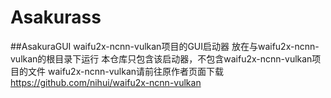 # Asakurass
##AsakuraGUI
waifu2x-ncnn-vulkan项目的GUI启动器
放在与waifu2x-ncnn-vulkan的根目录下运行
本仓库只包含该启动器，不包含waifu2x-ncnn-vulkan项目的文件
waifu2x-ncnn-vulkan请前往原作者页面下载
https://github.com/nihui/waifu2x-ncnn-vulkan
